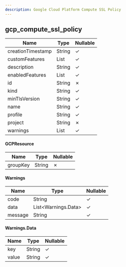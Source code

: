 ```yaml
---
description: Google Cloud Platform Compute SSL Policy
---
```

gcp_compute_ssl_policy
----------------------

| **Name**          | **Type**       | **Nullable** |
| ----------------- | -------------- | ------------ |
| creationTimestamp | String         | &check;      |
| customFeatures    | List<String>   | &check;      |
| description       | String         | &check;      |
| enabledFeatures   | List<String>   | &check;      |
| id                | String         | &cross;      |
| kind              | String         | &check;      |
| minTlsVersion     | String         | &check;      |
| name              | String         | &check;      |
| profile           | String         | &check;      |
| project           | String         | &cross;      |
| warnings          | List<Warnings> | &check;      |

#### GCPResource
| **Name** | **Type** | **Nullable** |
| -------- | -------- | ------------ |
| groupKey | String   | &cross;      |

#### Warnings
| **Name** | **Type**            | **Nullable** |
| -------- | ------------------- | ------------ |
| code     | String              | &check;      |
| data     | List<Warnings.Data> | &check;      |
| message  | String              | &check;      |

#### Warnings.Data
| **Name** | **Type** | **Nullable** |
| -------- | -------- | ------------ |
| key      | String   | &check;      |
| value    | String   | &check;      |
